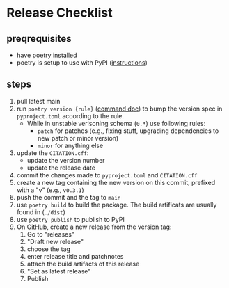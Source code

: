 # Release Checklist
## preqrequisites
* have poetry installed
* poetry is setup to use with PyPI ([instructions](https://python-poetry.org/docs/repositories/#publishable-repositories))

## steps
1. pull latest main
2. run `poetry version {rule}` ([command doc](https://python-poetry.org/docs/cli/#version)) to bump the version spec in `pyproject.toml` acoording to the rule.
    * While in unstable verisoning schema (`0.*`) use following rules:
      * `patch` for patches (e.g., fixing stuff, upgrading dependencies to new patch or minor version)
      * `minor` for anything else
4. update the `CITATION.cff`: 
   * update the version number
   * update the release date
5. commit the changes made to `pyproject.toml` and `CITATION.cff`
6. create a new tag containing the new version on this commit, prefixed with a "v" (e.g., `v0.3.1`)
7. push the commit and the tag to `main`
8. use `poetry build` to build the package. The build artificats are usually found in (`./dist`)
9. use `poetry publish` to publish to PyPI
10. On GitHub, create a new release from the version tag:
    1. Go to "releases"
    2. "Draft new release"
    3. choose the tag
    4. enter release title and patchnotes
    5. attach the build artifacts of this release
    6. "Set as latest release"
    7. Publish
